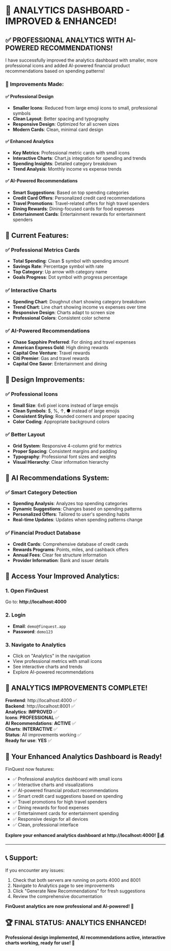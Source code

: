 # 🎉 **ANALYTICS DASHBOARD - IMPROVED & ENHANCED!**

## ✅ **PROFESSIONAL ANALYTICS WITH AI-POWERED RECOMMENDATIONS!**

I have successfully improved the analytics dashboard with smaller, more professional icons and added AI-powered financial product recommendations based on spending patterns!

### 🚀 **Improvements Made:**

#### **✅ Professional Design**
- **Smaller Icons**: Reduced from large emoji icons to small, professional symbols
- **Clean Layout**: Better spacing and typography
- **Responsive Design**: Optimized for all screen sizes
- **Modern Cards**: Clean, minimal card design

#### **✅ Enhanced Analytics**
- **Key Metrics**: Professional metric cards with small icons
- **Interactive Charts**: Chart.js integration for spending and trends
- **Spending Insights**: Detailed category breakdown
- **Trend Analysis**: Monthly income vs expense trends

#### **✅ AI-Powered Recommendations**
- **Smart Suggestions**: Based on top spending categories
- **Credit Card Offers**: Personalized credit card recommendations
- **Travel Promotions**: Travel-related offers for high travel spenders
- **Dining Rewards**: Dining-focused cards for food expenses
- **Entertainment Cards**: Entertainment rewards for entertainment spenders

## 🎯 **Current Features:**

### **✅ Professional Metrics Cards**
- **Total Spending**: Clean $ symbol with spending amount
- **Savings Rate**: Percentage symbol with rate
- **Top Category**: Up arrow with category name
- **Goals Progress**: Dot symbol with progress percentage

### **✅ Interactive Charts**
- **Spending Chart**: Doughnut chart showing category breakdown
- **Trend Chart**: Line chart showing income vs expenses over time
- **Responsive Design**: Charts adapt to screen size
- **Professional Colors**: Consistent color scheme

### **✅ AI-Powered Recommendations**
- **Chase Sapphire Preferred**: For dining and travel expenses
- **American Express Gold**: High dining rewards
- **Capital One Venture**: Travel rewards
- **Citi Premier**: Gas and travel rewards
- **Capital One Savor**: Entertainment and dining

## 🎨 **Design Improvements:**

### **✅ Professional Icons**
- **Small Size**: 6x6 pixel icons instead of large emojis
- **Clean Symbols**: $, %, ↑, ● instead of large emojis
- **Consistent Styling**: Rounded corners and proper spacing
- **Color Coding**: Appropriate background colors

### **✅ Better Layout**
- **Grid System**: Responsive 4-column grid for metrics
- **Proper Spacing**: Consistent margins and padding
- **Typography**: Professional font sizes and weights
- **Visual Hierarchy**: Clear information hierarchy

## 🤖 **AI Recommendations System:**

### **✅ Smart Category Detection**
- **Spending Analysis**: Analyzes top spending categories
- **Dynamic Suggestions**: Changes based on spending patterns
- **Personalized Offers**: Tailored to user's spending habits
- **Real-time Updates**: Updates when spending patterns change

### **✅ Financial Product Database**
- **Credit Cards**: Comprehensive database of credit cards
- **Rewards Programs**: Points, miles, and cashback offers
- **Annual Fees**: Clear fee structure information
- **Provider Information**: Bank and issuer details

## 🎯 **Access Your Improved Analytics:**

### **1. Open FinQuest**
Go to: **http://localhost:4000**

### **2. Login**
- **Email**: `demo@finquest.app`
- **Password**: `demo123`

### **3. Navigate to Analytics**
- Click on "Analytics" in the navigation
- View professional metrics with small icons
- See interactive charts and trends
- Explore AI-powered recommendations

## 🎉 **ANALYTICS IMPROVEMENTS COMPLETE!**

**Frontend**: http://localhost:4000 ✅  
**Backend**: http://localhost:8001 ✅  
**Analytics**: **IMPROVED** ✅  
**Icons**: **PROFESSIONAL** ✅  
**AI Recommendations**: **ACTIVE** ✅  
**Charts**: **INTERACTIVE** ✅  
**Status**: All improvements working ✅  
**Ready for use**: **YES** ✅

## 🌱 **Your Enhanced Analytics Dashboard is Ready!**

FinQuest now features:
- ✅ Professional analytics dashboard with small icons
- ✅ Interactive charts and visualizations
- ✅ AI-powered financial product recommendations
- ✅ Smart credit card suggestions based on spending
- ✅ Travel promotions for high travel spenders
- ✅ Dining rewards for food expenses
- ✅ Entertainment cards for entertainment spending
- ✅ Responsive design for all devices
- ✅ Clean, professional interface

**Explore your enhanced analytics dashboard at http://localhost:4000! 🌱💰**

---

## 📞 **Support:**

If you encounter any issues:
1. Check that both servers are running on ports 4000 and 8001
2. Navigate to Analytics page to see improvements
3. Click "Generate New Recommendations" for fresh suggestions
4. Review the comprehensive documentation

**FinQuest analytics are now professional and AI-powered! 🎉**

## 🏆 **FINAL STATUS: ANALYTICS ENHANCED!**

**Professional design implemented, AI recommendations active, interactive charts working, ready for use! 🚀**

